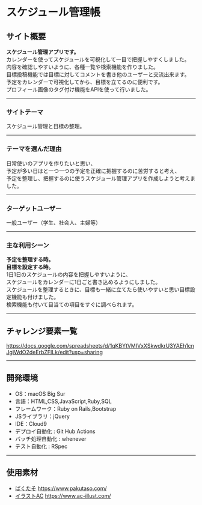 # スケジュール管理帳



## サイト概要
**スケジュール管理アプリです。**</br>
カレンダーを使ってスケジュールを可視化して一目で把握しやすくしました。</br>
内容を確認しやすいように、各種一覧や検索機能を作りました。</br>
目標投稿機能では目標に対してコメントを書き他のユーザーと交流出来ます。</br>
予定をカレンダーで可視化してから、目標を立てるのに便利です。</br>
プロフィール画像のタグ付け機能をAPIを使って行いました。

---

### サイトテーマ
スケジュール管理と目標の整理。

---

### テーマを選んだ理由
日常使いのアプリを作りたいと思い、</br>
予定が多い日はと一つ一つの予定を正確に把握するのに苦労すると考え、</br>
予定を整理し、把握するのに使うスケジュール管理アプリを作成しようと考えました。

---

### ターゲットユーザー
一般ユーザー（学生、社会人、主婦等）

---

### 主な利用シーン
**予定を整理する時。**</br>
**目標を設定する時。**</br>
1日1日のスケジュールの内容を把握しやすいように、</br>
スケジュールをカレンダーに1日ごと書き込めるようにしました。</br>
スケジュールを整理するときに、目標も一緒に立てたら使いやすいと思い目標設定機能も付けました。</br>
検索機能も付いて目当ての項目をすぐに調べられます。

---

## チャレンジ要素一覧
https://docs.google.com/spreadsheets/d/1qKBYtVMIVxXSkwdkrU3YAEh1cnJgIWdO2deErbZFILk/edit?usp=sharing

---

## 開発環境
- OS：macOS Big Sur
- 言語：HTML,CSS,JavaScript,Ruby,SQL
- フレームワーク：Ruby on Rails,Bootstrap
- JSライブラリ：jQuery
- IDE：Cloud9
- デプロイ自動化 : Git Hub Actions
- バッチ処理自動化 : whenever
- テスト自動化 : RSpec

---

## 使用素材
- [ぱくたそ](https://www.pakutaso.com/) https://www.pakutaso.com/
- [イラストAC](https://www.ac-illust.com/) https://www.ac-illust.com/
